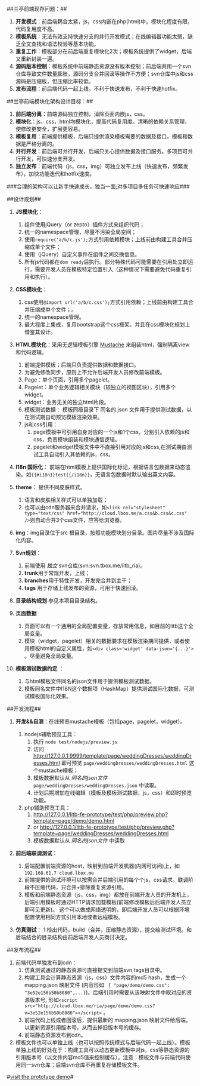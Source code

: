 ##兰亭前端现存问题：##
1. **开发模式**：前后端耦合太紧，js，css内嵌在php(html)中，模块化程度有限，代码复用度不高。
2. **模板系统**：无法有效支持快速分支的并行开发模式；在线编辑器功能太弱，缺乏全文查找和语法校验等基本功能。
3. **重复工作**：模板部分在前后端重复模块化2次；模板系统提供了widget，后端又重新封装一遍。
4. **源码版本控制**：模板系统中前端静态资源没有版本控制；前后端共用一个svn仓库导致文件数量膨胀，源码分支合并回滚等操作不方便；svn仓库中js和css源码是压缩版，但压缩比率较低。
5. **发布流程**：前后端代码一起上线，不利于快速发布，不利于快速hotfix。

##兰亭前端模块化架构设计目标：##
1. **前后端分离**：前端源码独立控制，消除页面内嵌js，css。
2. **模块化**：js，css，html均模块化，提高代码复用度。清晰的依赖关系管理，使修改更安全，扩展更容易。
3. **模板复用**：前端提供模板，后端只提供渲染模板需要的数据及接口。模板和数据是严格分离的。
4. **并行开发**：前后端可并行开发，后端只关心提供数据及接口服务。多项目可并行开发，可快速分支开发。
5. **独立发布**：前端代码（js，css，img）可独立发布上线（快速发布，频繁发布），加快功能迭代和hotfix速度。

###合理的架构可以让新手快速成长，独当一面;对多项目多任务可快速响应###

##设计规划##
1. **JS模块化**：
 	1. 组件使用jQuery（or zepto）插件方式来组织代码；
	2. 统一的namespace管理，尽量不污染全局空间；
	3. 使用`require('a/b/c.js');`方式引用依赖模块；上线前由构建工具合并压缩成单个文件；
	4. 使用（jQuery）自定义事件在组件之间交换信息。
	5. 所有js代码都在`dom ready`后执行。部分特殊代码可能需要在引用处立即运行，需要开发人员在模板特定位置引入（这种情况下需要避免代码重复引用和执行）。
2. **CSS模块化**：
	1. css使用`@import url('a/b/c.css');`方式引用依赖；上线前由构建工具合并压缩成单个文件；。
	2. 统一的namespace管理。
	3. 最大程度上集成，复用bootstrap这个css框架。并且在css模块化规划上借鉴其设计。
3. **HTML模块化**：采用无逻辑模板引擎 [Mustache](http://mustache.github.com/) 来组装html，强制隔离view和代码逻辑。
	1. 前端提供模板；后端只负责提供数据和数据接口。
	2. 为避免修改同步，原则上不允许后端开发人员修改前端模板。
	3. Page：单个页面，引用多个pagelet。
	4. Pagelet：单个业务逻辑相关模块（较独立的视图区块），引用多个widget。
	5. widget：业务无关的独立html片段。
	6. 模板测试数据： 模板同级目录下 同名的.json 文件用于提供测试数据，以在测试期自动预览模板渲染效果。
	7. js和css引用：
		1. page模板中可引用自身对应的一个js和1个css，分别引入依赖的js和css，负责模块组装和模块通信逻辑。
		2. pagelet和widget模板文件中不直接引用对应的js和css,在测试期由测试工具自动引入其依赖的js，css。
		
4. **I18n 国际化**： 前端在html模板上提供国际化标记，根据语言包数据来动态渲染。如`{{#i18n}}test{{/i18n}}`，无语言包数据时默认输出英文内容。
5. **theme**： 提供不同皮肤样式。
	1. 语言和皮肤相关样式可以单独加载；
	2. 也可以由cdn服务器来合并请求，如`<link rel="stylesheet" type="text/css" href="http://cloud.lbox.me/a.css&b.css&c.css" />`则自动合并3个css文件，应答给浏览器。
6. **img**：img目录位于src 根目录，按照功能模块划分目录。图片尽量不涉及国际化内容。
7. **Svn规划**：
	1. 前端使用 *独立* svn仓库(svn:svn.tbox.me/litb_ria)。
	2. **trunk**用于常规开发，上线；
	3. **branches**用于特性开发，开发完合并到主干；
	4. **tags** 用于存储上线发布的资源，可用于快速回滚。
8. **目录结构规划** 参见本项目目录结构。
9. **页面数据**
	1. 页面可以有一个通用的全局配置变量，存放常用信息，如目前的litb这个全局变量。
	2. 模块（widget，pagelet）相关的数据要求在模板渲染期间提供，或者使用模板html的自定义属性，如`<div class='widget' data-json='{...}'>` 。尽量避免全局变量。
10. **模板测试数据约定** ：
	1. 与html模板文件同名的json文件用于提供模板测试数据。
	2. 模板同名文件中I18N这个数据项（HashMap）提供测试国际化数据，可测试模板国际化效果。

##开发流程##
1. **开发&&自测**：在线预览mustache模板（包括page，pagelet，widget）。
	1. nodejs辅助预览工具：
		1. 执行 `node test/nodejs/preview.js` 
		2. 访问 http://127.0.0.1:9999/template/page/weddingDresses/weddingDresses.html 即可预览 `page/weddingDresses/weddingDresses.html` 这个mustache模板；
		3. 模板数据默认从 *同名的json文件* `page/weddingDresses/weddingDresses.json` 中读取。
		4. 计划后期增加在线编辑（模板及模板测试数据，js，css）和即时预览功能。
	2. php辅助预览工具：
		1. http://127.0.0.1/litb-fe-prototype/test/php/preview.php?template=page/demo/demo.html
		2. or http://127.0.0.1/litb-fe-prototype/test/php/preview.php?template=page/weddingDresses/weddingDresses.html
		3. 模板数据默认从 *同名的json文件* 中读取
2. **前后端联调测试**：
	1. 后端配置前端资源的host，映射到前端开发机器(内网可访问)上，如 `192.168.61.7 cloud.lbox.me`
	2. 前端提供的测试环境可以按需合并后端引用的每个个js，css请求。联调阶段不压缩代码，只合并+排除重复资源引用。
	3. 模板和前端静态资源（js，css，img）都放在前端开发人员的开发机上，后端引用模板时通过HTTP请求加载模板(前端修改模板后后端开发人员立即可见更新)。
	   这个可以做成网络透明的，即后端开发人员可以根据环境配置使用相同方式引用本地或者远程模板。

3. **仿真测试**：
	1.检出代码，build（合并，压缩静态资源），提交给测试环境。和后端结合的目录结构由前后端开发人员商讨决定。

##发布流程##
1. 前端代码单独发布到cdn：
	1. 仿真测试通过的静态资源可直接提交到前端svn tags目录中。
	2. 构建工具会计算静态资源（js，css）文件内容的md5 hash，生成一个mapping.json 映射文件 (内容形如 ` { "page/demo/demo.css": "3e52e156b50b8080",...}`)。后端引用时需要从该映射文件中取对应的资源版本号,
	形如`<script src="http://cloud.lbox.me/ria/page/demo/demo.css?v=3e52e156b50b8080"></script>` 。
	3. 前端代码上线或者回滚后，提供最新的 mapping.json 映射文件给后端，以更新资源引用版本号，从而去掉旧版本号的缓存。
	4. 前端静态资源发布到cdn。
2. 模板文件也可以单独上线（也可以按照传统模式与后端代码一起上线）。模板单独上线的好处在于：构建工具可以动态更新模板中对js，css等静态资源的引用版本号（以文件内容md5值来控制缓存）。注意：模板文件与前端代码使用同一svn仓库；后端svn仓库不再重复存储模板文件。


#[visit the prototype demo](http://session.im:9999/)#




